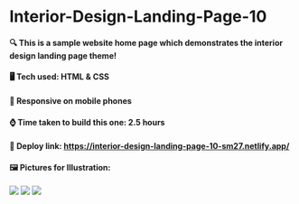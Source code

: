 # Interior-Design-Landing-Page-10


#### :mag: This is a sample website home page which demonstrates the interior design landing page theme!

#### 🖥️ Tech used: HTML & CSS

#### 📱 Responsive on mobile phones

#### :watch: Time taken to build this one: 2.5 hours

#### :paperclip: Deploy link: **https://interior-design-landing-page-10-sm27.netlify.app/**

#### 🖼️ Pictures for Illustration:
![](https://cdn.discordapp.com/attachments/663324452934778880/1030205636614566049/Screenshot_2022-10-14_011748.jpg)
![](https://cdn.discordapp.com/attachments/663324452934778880/1030204909796196372/Screenshot_20221014-011545.jpg)
![](https://cdn.discordapp.com/attachments/663324452934778880/1030204910152716338/Screenshot_20221014-011621.jpg)
